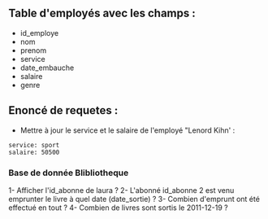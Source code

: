 ## Table d'employés avec les champs :

- id_employe
- nom
- prenom
- service
- date_embauche
- salaire
- genre

## Enoncé de requetes :

- Mettre à jour le service et le salaire de l'employé "Lenord Kihn' :
```
service: sport
salaire: 50500
```

### Base de donnée Blibliotheque

1- Afficher l'id_abonne de laura ?
2- L'abonné id_abonne 2 est venu emprunter le livre à quel date (date_sortie) ?
3- Combien d'emprunt ont été effectué en tout ?
4- Combien de livres sont sortis le 2011-12-19 ?
